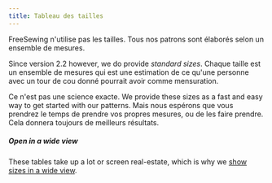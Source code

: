 ```yaml
---
title: Tableau des tailles
---
```


FreeSewing n'utilise pas les tailles. Tous nos patrons sont élaborés selon un ensemble de mesures.

Since version 2.2 however, we do provide _standard sizes_. Chaque taille est un ensemble de mesures qui est une estimation de ce qu'une personne avec un tour de cou donné pourrait avoir comme mensuration.

Ce n'est pas une science exacte. We provide these sizes as a fast and easy way to get started with our patterns. Mais nous espérons que vous prendrez le temps de prendre vos propres mesures, ou de les faire prendre. Cela donnera toujours de meilleurs résultats.

<Tip>

##### Open in a wide view

These tables take up a lot or screen real-estate, which is why we
[show sizes in a wide view](/sizes/).

</Tip>
